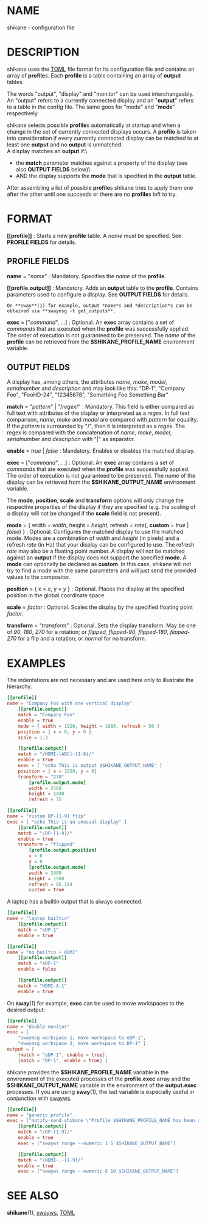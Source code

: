 # NAME
shikane - configuration file


# DESCRIPTION
shikane uses the [TOML] file format for its configuration file and contains an
array of **profile**s. Each **profile** is a table containing an array of
**output** tables.

The words "output", "display" and "monitor" can be used interchangeably. An
"output" refers to a currently connected display and an "**output**" refers to a
table in the config file. The same goes for "mode" and "**mode**" respectively.

shikane selects possible **profile**s automatically at startup and when a change
in the set of currently connected displays occurs.
A **profile** is taken into consideration if every currently connected display
can be matched to at least one **output** and no **output** is unmatched.\
A display matches an **output** if:\

- the **match** parameter matches against a property of the display (see also
  **OUTPUT FIELDS** below)\
- AND the display supports the **mode** that is specified in the **output**
  table.

After assembling a list of possible **profile**s shikane tries to apply them one
after the other until one succeeds or there are no **profile**s left to try.


# FORMAT
**[[profile]]**
:   Starts a new **profile** table. A *name* must be specified.
    See **PROFILE FIELDS** for details.


## PROFILE FIELDS
**name** = \"*name*\"
:   Mandatory.
    Specifies the *name* of the **profile**.

**\[\[profile.output\]\]**
:   Mandatory.
    Adds an **output** table to the **profile**. Contains parameters used to
    configure a display. See **OUTPUT FIELDS** for details.

    On **sway**(1) for example, output *name*s and *description*s can be
    obtained via **swaymsg -t get_outputs**.

**exec** = \[\"*command*\", ...\]
:   Optional.
    An **exec** array contains a set of *command*s that are executed when the
    **profile** was successfully applied. The order of execution is not
    guaranteed to be preserved. The *name* of the **profile** can be retrieved
    from the **\$SHIKANE_PROFILE_NAME** environment variable.


## OUTPUT FIELDS
A display has, among others, the attributes
*name*, *make*, *model*, *serialnumber* and *description*
and may look like this:
"DP-1", "Company Foo", "FooHD-24", "12345678", "Something Foo Something Bar"

**match** = \"*pattern*\" \| \"/*regex*/\"
:   Mandatory.
    This field is either compared as full text with attributes of the display or
    interpreted as a *regex*. In full text comparison, *name*, *make* and
    *model* are compared with *pattern* for equality. If the *pattern* is
    surrounded by "/", then it is interpreted as a *regex*. The regex is
    compared with the concatenation of *name*, *make*, *model*, *serialnumber*
    and *description* with "|" as separator.

**enable** = *true* \| *false*
:   Mandatory.
    Enables or disables the matched display.

**exec** = \[\"*command*\", ...\]
:   Optional.
    An **exec** array contains a set of *command*s that are executed when the
    **profile** was successfully applied. The order of execution is not
    guaranteed to be preserved. The *name* of the display can be retrieved from
    the **\$SHIKANE_OUTPUT_NAME** environment variable.

The **mode**, **position**, **scale** and **transform** options will only change
the respective properties of the display if they are specified (e.g. the scaling
of a display will not be changed if the **scale** field is not present).

**mode** = { width = *width*, height = *height*, refresh = *rate*\(, **custom** = *true* \| *false*\) }
:   Optional.
    Configures the matched display to use the matched mode. Modes are a
    combination of *width* and *height* (in pixels) and a refresh *rate* (in Hz)
    that your display can be configured to use. The refresh *rate* may also be a
    floating point number. A display will not be matched against an **output**
    if the display does not support the specified **mode**. A **mode** can
    optionally be declared as **custom**. In this case, shikane will not try to
    find a mode with the same parameters and will just send the provided values
    to the compositor.

**position** = { x = *x*, y = *y* }
:   Optional.
    Places the display at the specified position in the global coordinate space.

**scale** = *factor*
:   Optional.
    Scales the display by the specified floating point *factor*.

**transform** = \"*transform*\"
:   Optional.
    Sets the display transform. May be one of *90*, *180*, *270* for a
    rotation; or *flipped*, *flipped-90*, *flipped-180*, *flipped-270* for a
    flip and a rotation; or *normal* for no transform.


# EXAMPLES
The indentations are not necessary and are used here only to illustrate the
hierarchy.

```toml
[[profile]]
name = "Company Foo with one vertical display"
    [[profile.output]]
    match = "Company Foo"
    enable = true
    mode = { width = 1920, height = 1080, refresh = 50 }
    position = { x = 0, y = 0 }
    scale = 1.3

    [[profile.output]]
    match = "/HDMI-[ABC]-[1-9]/"
    enable = true
    exec = [ "echo This is output $SHIKANE_OUTPUT_NAME" ]
    position = { x = 1920, y = 0}
    transform = "270"
        [profile.output.mode]
        width = 2560
        height = 1440
        refresh = 75

[[profile]]
name = "custom DP-[1-9] flip"
exec = [ "echo This is an unusual display" ]
    [[profile.output]]
    match = "/DP-[1-9]/"
    enable = true
    transform = "flipped"
        [profile.output.position]
        x = 0
        y = 0
        [profile.output.mode]
        width = 2000
        height = 1500
        refresh = 55.194
        custom = true
```

A laptop has a builtin output that is always connected.
```toml
[[profile]]
name = "laptop builtin"
    [[profile.output]]
    match = "eDP-1"
    enable = true

[[profile]]
name = "no builtin + HDMI"
    [[profile.output]]
    match = "eDP-1"
    enable = false

    [[profile.output]]
    match = "HDMI-A-1"
    enable = true
```

On **sway**(1) for example, **exec** can be used to move workspaces to the
desired output:
```toml
[[profile]]
name = "double monitor"
exec = [
    "swaymsg workspace 1, move workspace to eDP-1",
    "swaymsg workspace 2, move workspace to DP-1" ]
output = [
    {match = "eDP-1", enable = true},
    {match = "DP-1", enable = true} ]
```

shikane provides the **\$SHIKANE_PROFILE_NAME** variable in the environment of the
executed processes of the **profile.exec** array and the **\$SHIKANE_OUTPUT_NAME**
variable in the environment of the **output.exec** processes. If you are using
**sway**(1), the last variable is especially useful in conjunction with
[swayws].
```toml
[[profile]]
name = "generic profile"
exec = ["notify-send shikane \"Profile $SHIKANE_PROFILE_NAME has been applied\""]
    [[profile.output]]
    match = "/DP-[1-9]/"
    enable = true
    exec = ["swayws range --numeric 1 5 $SHIKANE_OUTPUT_NAME"]

    [[profile.output]]
    match = "/HDMI-.-[1-9]/"
    enable = true
    exec = ["swayws range --numeric 6 10 $SHIKANE_OUTPUT_NAME"]
```


# SEE ALSO
**shikane**(1), [swayws], [TOML]


[swayws]: https://gitlab.com/w0lff/swayws
[TOML]: https://toml.io/
